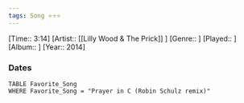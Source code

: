 ```yaml
---
tags: Song ⭐⭐⭐ 
---
```

[Time:: 3:14]
[Artist:: [[Lilly Wood & The Prick]] ]
[Genre:: ]
[Played:: ]
[Album:: ]
[Year:: 2014]
### Dates
````dataview
TABLE Favorite_Song
WHERE Favorite_Song = "Prayer in C (Robin Schulz remix)"
````